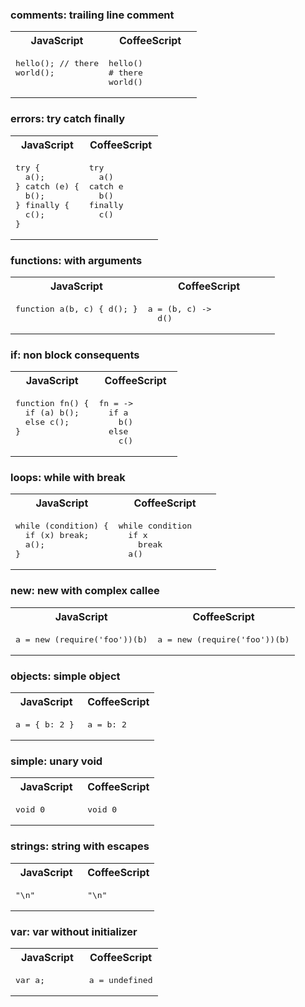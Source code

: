 ### comments: trailing line comment

<table width='100%'>
<tr><th>JavaScript</th><th>CoffeeScript</th></tr>
<tr><td width='50%' valign='top'>
<pre class='lang-js'>hello(); // there
world();
</pre>
</td><td width='50%' valign='top'>
<pre class='lang-coffee'>hello()
# there
world()
</pre>
</td></tr></table>

### errors: try catch finally

<table width='100%'>
<tr><th>JavaScript</th><th>CoffeeScript</th></tr>
<tr><td width='50%' valign='top'>
<pre class='lang-js'>try {
  a();
} catch (e) {
  b();
} finally {
  c();
}
</pre>
</td><td width='50%' valign='top'>
<pre class='lang-coffee'>try
  a()
catch e
  b()
finally
  c()
</pre>
</td></tr></table>

### functions: with arguments

<table width='100%'>
<tr><th>JavaScript</th><th>CoffeeScript</th></tr>
<tr><td width='50%' valign='top'>
<pre class='lang-js'>function a(b, c) { d(); }
</pre>
</td><td width='50%' valign='top'>
<pre class='lang-coffee'>a = (b, c) ->
  d()
</pre>
</td></tr></table>

### if: non block consequents

<table width='100%'>
<tr><th>JavaScript</th><th>CoffeeScript</th></tr>
<tr><td width='50%' valign='top'>
<pre class='lang-js'>function fn() {
  if (a) b();
  else c();
}
</pre>
</td><td width='50%' valign='top'>
<pre class='lang-coffee'>fn = ->
  if a
    b()
  else
    c()
</pre>
</td></tr></table>

### loops: while with break

<table width='100%'>
<tr><th>JavaScript</th><th>CoffeeScript</th></tr>
<tr><td width='50%' valign='top'>
<pre class='lang-js'>while (condition) {
  if (x) break;
  a();
}
</pre>
</td><td width='50%' valign='top'>
<pre class='lang-coffee'>while condition
  if x
    break
  a()
</pre>
</td></tr></table>

### new: new with complex callee

<table width='100%'>
<tr><th>JavaScript</th><th>CoffeeScript</th></tr>
<tr><td width='50%' valign='top'>
<pre class='lang-js'>a = new (require('foo'))(b)
</pre>
</td><td width='50%' valign='top'>
<pre class='lang-coffee'>a = new (require('foo'))(b)
</pre>
</td></tr></table>

### objects: simple object

<table width='100%'>
<tr><th>JavaScript</th><th>CoffeeScript</th></tr>
<tr><td width='50%' valign='top'>
<pre class='lang-js'>a = { b: 2 }
</pre>
</td><td width='50%' valign='top'>
<pre class='lang-coffee'>a = b: 2
</pre>
</td></tr></table>

### simple: unary void

<table width='100%'>
<tr><th>JavaScript</th><th>CoffeeScript</th></tr>
<tr><td width='50%' valign='top'>
<pre class='lang-js'>void 0
</pre>
</td><td width='50%' valign='top'>
<pre class='lang-coffee'>void 0
</pre>
</td></tr></table>

### strings: string with escapes

<table width='100%'>
<tr><th>JavaScript</th><th>CoffeeScript</th></tr>
<tr><td width='50%' valign='top'>
<pre class='lang-js'>"\n"
</pre>
</td><td width='50%' valign='top'>
<pre class='lang-coffee'>"\n"
</pre>
</td></tr></table>

### var: var without initializer

<table width='100%'>
<tr><th>JavaScript</th><th>CoffeeScript</th></tr>
<tr><td width='50%' valign='top'>
<pre class='lang-js'>var a;
</pre>
</td><td width='50%' valign='top'>
<pre class='lang-coffee'>a = undefined
</pre>
</td></tr></table>


